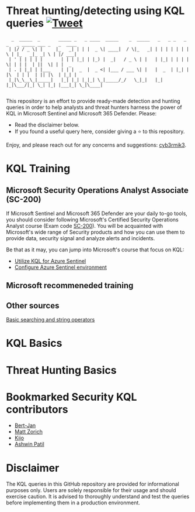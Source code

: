 # Threat hunting/detecting using KQL queries [![Tweet](https://img.shields.io/twitter/url/http/shields.io.svg?style=social)](https://twitter.com/intent/tweet?text=KQL%20Threat%20Hunting%20Queries%20by%20@cyb3rmik3&url=https://github.com/cyb3rmik3/KQL-threat-hunting-queries)
```
  _  _____  _       _____ _   _ ____  _____    _  _____   _   _ _   _ _   _ _____ ___ _   _  ____ 
 | |/ / _ \| |     |_   _| | | |  _ \| ____|  / \|_   _| | | | | | | | \ | |_   _|_ _| \ | |/ ___|
 | ' | | | | |       | | | |_| | |_) |  _|   / _ \ | |   | |_| | | | |  \| | | |  | ||  \| | |  _ 
 | . | |_| | |___    | | |  _  |  _ <| |___ / ___ \| |   |  _  | |_| | |\  | | |  | || |\  | |_| |
 |_|\_\__\_|_____|   |_| |_| |_|_| \_|_____/_/   \_|_|   |_| |_|\___/|_| \_| |_| |___|_| \_|\____|
                                                                                                         
```                                                                                             
                                                                                             
This repository is an effort to provide ready-made detection and hunting queries in order to help analysts and threat hunters harness the power of KQL in Microsoft Sentinel and Microsoft 365 Defender. Please:
- Read the disclaimer below.
- If you found a useful query here, consider giving a :star: to this repository.

Enjoy, and please reach out for any concerns and suggestions: [cyb3rmik3](https://twitter.com/Cyb3rMik3).

# KQL Training

## Microsoft Security Operations Analyst Associate (SC-200)
If Microsoft Sentinel and Microsoft 365 Defender are your daily to-go tools, you should consider following Microsoft's Certified Security Operations Analyst course (Exam code [SC-200](https://learn.microsoft.com/en-us/certifications/exams/sc-200/)). You will be acquainted with Microsoft's wide range of Security products and how you can use them to provide data, security signal and analyze alerts and incidents.

Be that as it may, you can jump into Microsoft's course that focus on KQL:
- [Utilize KQL for Azure Sentinel](https://learn.microsoft.com/en-us/training/paths/sc-200-utilize-kql-for-azure-sentinel/)
- [Configure Azure Sentinel environment](https://learn.microsoft.com/en-us/training/paths/sc-200-configure-azure-sentinel-environment/)

## Microsoft recommeneded training


## Other sources

[Basic searching and string operators](https://www.kustoking.com/basic-searching-and-string-operators/)

# KQL Basics

# Threat Hunting Basics

# Bookmarked Security KQL contributors
- [Bert-Jan](https://github.com/Bert-JanP)
- [Matt Zorich](https://github.com/reprise99)
- [Kijo](https://github.com/LearningKijo)
- [Ashwin Patil](https://github.com/ashwin-patil/blue-teaming-with-kql)

# Disclaimer

The KQL queries in this GitHub repository are provided for informational purposes only. Users are solely responsible for their usage and should exercise caution. It is advised to thoroughly understand and test the queries before implementing them in a production environment.
